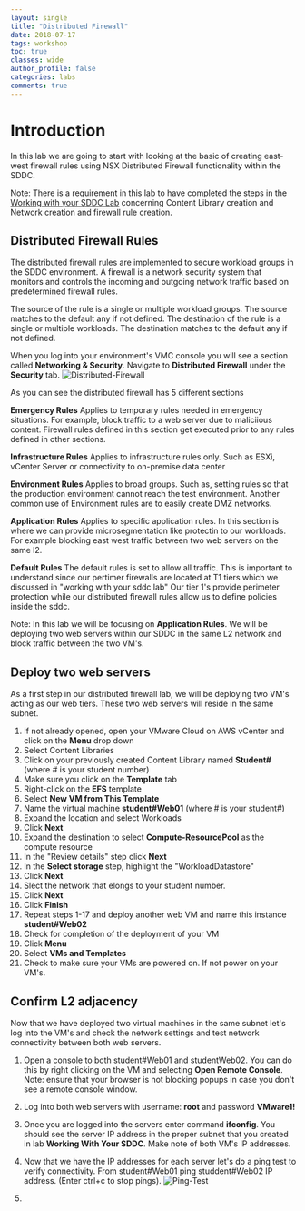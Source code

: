 ```yaml
---
layout: single
title: "Distributed Firewall"
date: 2018-07-17
tags: workshop
toc: true
classes: wide
author_profile: false
categories: labs
comments: true
---
```

# Introduction

In this lab we are going to start with looking at the basic of creating east-west firewall rules using NSX Distributed Firewall functionality within the SDDC. 

Note: There is a requirement in this lab to have completed the steps in the [Working with your SDDC Lab](https://vmc-field-team.github.io/labs-partner/working-with-sddc-partner-lab/) concerning Content Library creation and Network creation and firewall rule creation.

## Distributed Firewall Rules

The distributed firewall rules are implemented to secure workload groups in the SDDC environment. A firewall is a network security system that monitors and controls the incoming and outgoing network traffic based on predetermined firewall rules.

The source of the rule is a single or multiple workload groups. The source matches to the default any if not defined. The destination of the rule is a single or multiple workloads. The destination matches to the default any if not defined.

When you log into your environment's VMC console you will see a section called **Networking & Security**. Navigate to **Distributed Firewall** under the **Security** tab.
    ![Distributed-Firewall](https://s3-us-west-2.amazonaws.com/partner-workshop-screenshots/distributed-firewall-01.jpg)

As you can see the distributed firewall has 5 different sections

**Emergency Rules** Applies to temporary rules needed in emergency situations. For example, block traffic to a web server due to maliciious content. Firewall rules defined in this section get executed prior to any rules defined in other sections. 

**Infrastructure Rules** Applies to infrastructure rules only. Such as ESXi, vCenter Server or connectivity to on-premise data center 

**Environment Rules** Applies to broad groups. Such as, setting rules so that the production environment cannot reach the test environment. Another common use of Environment rules are to easily create DMZ networks. 

**Application Rules** Applies to specific application rules. In this section is where we can provide microsegmentation like protectin to our workloads. For example blocking east west traffic between two web servers on the same l2. 

**Default Rules** The default rules is set to allow all traffic. This is important to understand since our pertimer firewalls are located at T1 tiers which we discussed in "working with your sddc lab" Our tier 1's provide perimeter protection while our distributed firewall rules allow us to define policies inside the sddc. 

Note: In this lab we will be focusing on **Application Rules**. We will be deploying two web servers within our SDDC in the same L2 network and block traffic between the two VM's. 

## Deploy two web servers
As a first step in our distributed firewall lab, we will be deploying two VM's acting as our web tiers. These two web servers will reside in the same subnet. 

1. If not already opened, open your VMware Cloud on AWS vCenter and click on the **Menu** drop down 
2. Select Content Libraries
3. Click on your previously created Content Library named **Student#** (where # is your student number)
4. Make sure you click on the **Template** tab
5. Right-click on the **EFS** template
6. Select **New VM from This Template**
7. Name the virtual machine **student#Web01** (where # is your student#)
8. Expand the location and select Workloads
9. Click **Next**
10. Expand the destination to select **Compute-ResourcePool** as the compute resource 
11. In the "Review details" step click **Next**
13. In the **Select storage** step, highlight the "WorkloadDatastore"
14. Click **Next**
15. Slect the network that elongs to your student number. 
16. Click **Next**
17. Click **Finish**
18. Repeat steps 1-17 and deploy another web VM and name this instance **student#Web02**
19. Check for completion of the deployment of your VM 
20. Click **Menu**
21. Select **VMs and Templates**
22. Check to make sure your VMs are powered on. If not power on your VM's. 

## Confirm L2 adjacency
Now that we have deployed two virtual machines in the same subnet let's log into the VM's and check the network settings and test network connectivity between both web servers. 

1. Open a console to both student#Web01 and studentWeb02. You can do this by right clicking on the VM and selecting **Open Remote Console**.
Note: ensure that your browser is not blocking popups in case you don't see a remote console window.
2. Log into both web servers with username: **root** and password **VMware1!**
3. Once you are logged into the servers enter command **ifconfig**. You should see the server IP address in the proper subnet that you created in lab **Working With Your SDDC**. Make note of both VM's IP addresses. 
4. Now that we have the IP addresses for each server let's do a ping test to verify connectivity. From student#Web01 ping studdent#Web02 IP address. (Enter ctrl+c to stop pings).
    ![Ping-Test](https://s3-us-west-2.amazonaws.com/partner-workshop-screenshots/ping-test.jpg)

5. 



